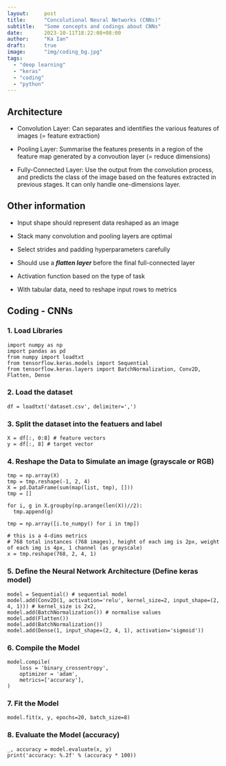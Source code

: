 ```yaml
---
layout:     post 
title:      "Concolutional Neural Networks (CNNs)"
subtitle:   "Some concepts and codings about CNNs"
date:       2023-10-11T18:22:08+08:00
author:     "Ka Ian"
draft:      true
image:      "img/coding_bg.jpg"
tags:
  - "deep learning"
  - "keras"
  - "coding"
  - "python"
---
```


## Architecture

* Convolution Layer: Can separates and identifies the various features of images (= feature extraction)

* Pooling Layer: Summarise the features presents in a region of the feature map generated by a convoution layer (= reduce dimensions)

* Fully-Connected Layer: Use the output from the convolution process, and predicts the class of the image based on the features extracted in previous stages. It can only handle one-dimensions layer.

## Other information

* Input shape should represent data reshaped as an image

* Stack many convolution and pooling layers are optimal

* Select strides and padding hyperparameters carefully

* Should use a **_flatten layer_** before the final full-connected layer

* Activation function based on the type of task

* With tabular data, need to reshape input rows to metrics

## Coding - CNNs

### 1. Load Libraries

```
import numpy as np
import pandas as pd
from numpy import loadtxt
from tensorflow.keras.models import Sequential
from tensorflow.keras.layers import BatchNormalization, Conv2D, Flatten, Dense
```

### 2. Load the dataset

```
df = loadtxt('dataset.csv', delimiter=',')
```

### 3. Split the dataset into the featuers and label

```
X = df[:, 0:8] # feature vectors
y = df[:, 8] # target vector
```

### 4. Reshape the Data to Simulate an image (grayscale or RGB)

```
tmp = np.array(X)
tmp = tmp.reshape(-1, 2, 4)
X = pd.DataFrame(sum(map(list, tmp), []))
tmp = []

for i, g in X.groupby(np.arange(len(X))//2):
  tmp.append(g)

tmp = np.array([i.to_numpy() for i in tmp])

# this is a 4-dims metrics
# 768 total instances (768 images), height of each img is 2px, weight of each img is 4px, 1 channel (as grayscale)
x = tmp.reshape(768, 2, 4, 1)
```

### 5. Define the Neural Network Architecture (Define keras model)

```
model = Sequential() # sequential model
model.add(Conv2D(1, activation='relu', kernel_size=2, input_shape=(2, 4, 1))) # kernel_size is 2x2, 
model.add(BatchNormalization()) # normalise values
model.add(Flatten())
model.add(BatchNormalization())
model.add(Dense(1, input_shape=(2, 4, 1), activation='sigmoid'))
```

### 6. Compile the Model

```
model.compile(
    loss = 'binary_crossentropy',
    optimizer = 'adam',
    metrics=['accuracy'],
)
```

### 7. Fit the Model

```
model.fit(x, y, epochs=20, batch_size=8)
```

### 8. Evaluate the Model (accuracy)

```
_, accuracy = model.evaluate(x, y)
print('accuracy: %.2f' % (accuracy * 100))
```